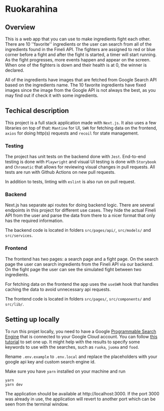 # Ruokarahina

## Overview

This is a web app that you can use to make ingredients fight each other. There are 10 ''favorite'' ingredients or the user can search from all of the ingredients found in the Fineli API. The fighters are assigned to red or blue corner before a fight and after the fight is started, a timer will start running. As the fight progresses, more events happen and appear on the screen. When one of the fighters is down and their health is at 0, the winner is declared.

All of the ingredients have images that are fetched from Google Search API based on the ingredients name. The 10 favorite ingredients have fixed images since the image from the Google API is not always the best, as you may find out if check it with some ingredients.

## Techical description

This project is a full stack application made with `Next.js`. It also uses a few libraries on top of that: `Mantine` for UI, `SWR` for fetching data on the frontend, `axios` for doing http(s) requests and `recoil` for state management.

### Testing

The project has unit tests on the backend done with `Jest`. End-to-end testing is done with `Playwright` and visual UI testing is done with `Storybook` and `Chromatic` that allows for reviewing visual changes in pull requests. All tests are run with Github Actions on new pull requests.

In addition to tests, linting with `eslint` is also run on pull request.

### Backend

Next.js has separate api routes for doing backend logic. There are several endpoints in this project for different use cases. They hide the actual Fineli API from the user and parse the data from there to a nicer format that only has the required information.

The backend code is located in folders `src/pages/api/`, `src/models/` and `src/services`.

### Frontend

The frontend has two pages: a search page and a fight page. On the search page the user can search ingredients from the Fineli API via our backend. On the fight page the user can see the simulated fight between two ingredients.

For fetching data on the frontend the app uses the `useSWR` hook that handles caching the data to avoid unnecessary api requests.

The frontend code is located in folders `src/pages/`, `src/components/` and `src/lib/`.

## Setting up locally

To run this projet locally, you need to have a Google [Programmable Search Engine](https://programmablesearchengine.google.com) that is connected to your Google Cloud account. You can follow [this tutorial](https://developers.google.com/custom-search/docs/tutorial/creatingcse) to set one up. It might help with the results to specify some keywords to use with the searches, such as `ruoka`, `juoma` and `food`.

Rename `.env.example` to `.env.local` and replace the placeholders with your google api key and custom search engine id.

Make sure you have `yarn` installed on your machine and run

```
yarn
yarn dev
```

The application should be available at http://localhost:3000. If the port 3000 was already in use, the application will revert to another port which can be seen from the terminal window.
